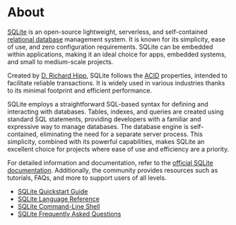 # About

[SQLite][sqlite] is an open-source lightweight, serverless, and self-contained [relational database][relational-database] management system.
It is known for its simplicity, ease of use, and zero configuration requirements.
SQLite can be embedded within applications, making it an ideal choice for apps, embedded systems, and small to medium-scale projects.

Created by [D. Richard Hipp][hipp], SQLite follows the [ACID][acid] properties, intended to facilitate reliable transactions.
It is widely used in various industries thanks to its minimal footprint and efficient performance.

SQLite employs a straightforward SQL-based syntax for defining and interacting with databases.
Tables, indexes, and queries are created using standard SQL statements, providing developers with a familiar and expressive way to manage databases.
The database engine is self-contained, eliminating the need for a separate server process.
This simplicity, combined with its powerful capabilities, makes SQLite an excellent choice for projects where ease of use and efficiency are a priority.

For detailed information and documentation, refer to the [official SQLite documentation][sqlite docs].
Additionally, the community provides resources such as tutorials, FAQs, and more to support users of all levels.

- [SQLite Quickstart Guide][sqlite quickstart]
- [SQLite Language Reference][sqlite language reference]
- [SQLite Command-Line Shell][sqlite shell]
- [SQLite Frequently Asked Questions][sqlite faqs]

[sqlite]: https://www.sqlite.org/
[relational-database]: https://en.wikipedia.org/wiki/Relational_database 
[hipp]: https://ghostarchive.org/archive/wpteG
[acid]: https://en.wikipedia.org/wiki/ACID
[sqlite docs]: https://www.sqlite.org/docs.html
[sqlite quickstart]: https://www.sqlite.org/quickstart.html
[sqlite language reference]: https://www.sqlite.org/lang.html
[sqlite shell]: https://www.sqlite.org/cli.html
[sqlite faqs]: https://www.sqlite.org/faq.html
